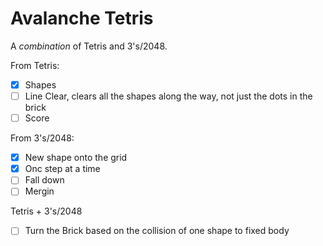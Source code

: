 # Avalanche Tetris

A _combination_ of Tetris and 3's/2048.

From Tetris:
- [x] Shapes
- [ ] Line Clear, clears all the shapes along the way, not just the dots in the brick
- [ ] Score

From 3's/2048:
- [x] New shape onto the grid
- [x] Onc step at a time
- [ ] Fall down
- [ ] Mergin

Tetris + 3's/2048
- [ ] Turn the Brick based on the collision of one shape to fixed body